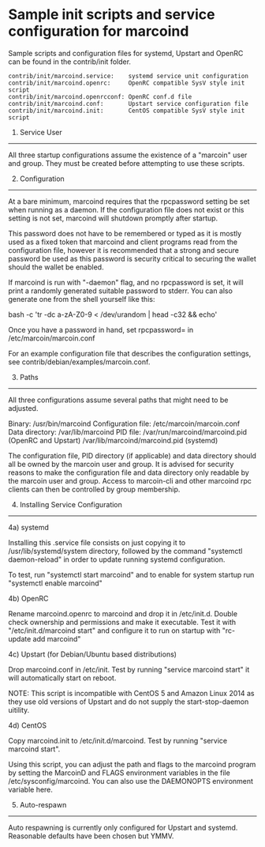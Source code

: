 Sample init scripts and service configuration for marcoind
==========================================================

Sample scripts and configuration files for systemd, Upstart and OpenRC
can be found in the contrib/init folder.

    contrib/init/marcoind.service:    systemd service unit configuration
    contrib/init/marcoind.openrc:     OpenRC compatible SysV style init script
    contrib/init/marcoind.openrcconf: OpenRC conf.d file
    contrib/init/marcoind.conf:       Upstart service configuration file
    contrib/init/marcoind.init:       CentOS compatible SysV style init script

1. Service User
---------------------------------

All three startup configurations assume the existence of a "marcoin" user
and group.  They must be created before attempting to use these scripts.

2. Configuration
---------------------------------

At a bare minimum, marcoind requires that the rpcpassword setting be set
when running as a daemon.  If the configuration file does not exist or this
setting is not set, marcoind will shutdown promptly after startup.

This password does not have to be remembered or typed as it is mostly used
as a fixed token that marcoind and client programs read from the configuration
file, however it is recommended that a strong and secure password be used
as this password is security critical to securing the wallet should the
wallet be enabled.

If marcoind is run with "-daemon" flag, and no rpcpassword is set, it will
print a randomly generated suitable password to stderr.  You can also
generate one from the shell yourself like this:

bash -c 'tr -dc a-zA-Z0-9 < /dev/urandom | head -c32 && echo'

Once you have a password in hand, set rpcpassword= in /etc/marcoin/marcoin.conf

For an example configuration file that describes the configuration settings,
see contrib/debian/examples/marcoin.conf.

3. Paths
---------------------------------

All three configurations assume several paths that might need to be adjusted.

Binary:              /usr/bin/marcoind
Configuration file:  /etc/marcoin/marcoin.conf
Data directory:      /var/lib/marcoind
PID file:            /var/run/marcoind/marcoind.pid (OpenRC and Upstart)
                     /var/lib/marcoind/marcoind.pid (systemd)

The configuration file, PID directory (if applicable) and data directory
should all be owned by the marcoin user and group.  It is advised for security
reasons to make the configuration file and data directory only readable by the
marcoin user and group.  Access to marcoin-cli and other marcoind rpc clients
can then be controlled by group membership.

4. Installing Service Configuration
-----------------------------------

4a) systemd

Installing this .service file consists on just copying it to
/usr/lib/systemd/system directory, followed by the command
"systemctl daemon-reload" in order to update running systemd configuration.

To test, run "systemctl start marcoind" and to enable for system startup run
"systemctl enable marcoind"

4b) OpenRC

Rename marcoind.openrc to marcoind and drop it in /etc/init.d.  Double
check ownership and permissions and make it executable.  Test it with
"/etc/init.d/marcoind start" and configure it to run on startup with
"rc-update add marcoind"

4c) Upstart (for Debian/Ubuntu based distributions)

Drop marcoind.conf in /etc/init.  Test by running "service marcoind start"
it will automatically start on reboot.

NOTE: This script is incompatible with CentOS 5 and Amazon Linux 2014 as they
use old versions of Upstart and do not supply the start-stop-daemon uitility.

4d) CentOS

Copy marcoind.init to /etc/init.d/marcoind. Test by running "service marcoind start".

Using this script, you can adjust the path and flags to the marcoind program by
setting the MarcoinD and FLAGS environment variables in the file
/etc/sysconfig/marcoind. You can also use the DAEMONOPTS environment variable here.

5. Auto-respawn
-----------------------------------

Auto respawning is currently only configured for Upstart and systemd.
Reasonable defaults have been chosen but YMMV.
